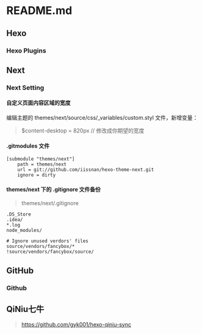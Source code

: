 # README.md


## Hexo

### Hexo Plugins



## Next

### Next Setting

#### 自定义页面内容区域的宽度

编辑主题的 themes/next/source/css/_variables/custom.styl 文件，新增变量：

> $content-desktop = 820px  // 修改成你期望的宽度



#### .gitmodules 文件

```
[submodule "themes/next"]
	path = themes/next
    url = git://github.com/iissnan/hexo-theme-next.git
    ignore = dirty
```



#### themes/next 下的 .gitignore 文件备份

> themes/next/.gitignore

```
.DS_Store
.idea/
*.log
node_modules/

# Ignore unused verdors' files
source/vendors/fancybox/*
!source/vendors/fancybox/source/
```


## GitHub

### Github


## QiNiu七牛

> https://github.com/gyk001/hexo-qiniu-sync